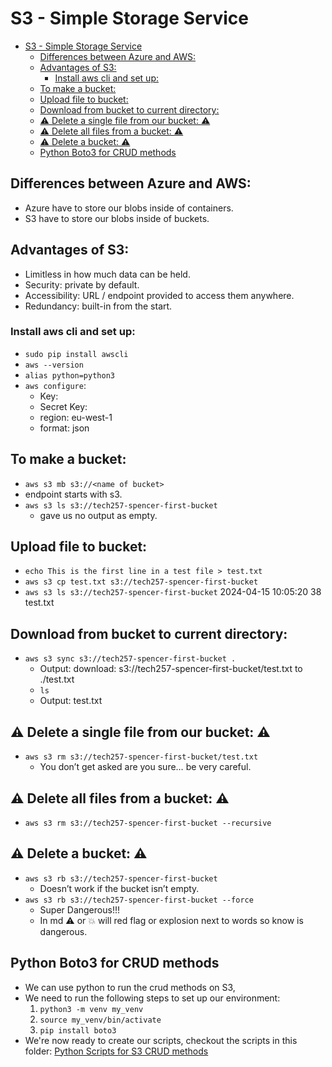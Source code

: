 # S3 - Simple Storage Service

- [S3 - Simple Storage Service](#s3---simple-storage-service)
  - [Differences between Azure and AWS:](#differences-between-azure-and-aws)
  - [Advantages of S3:](#advantages-of-s3)
    - [Install aws cli and set up:](#install-aws-cli-and-set-up)
  - [To make a bucket:](#to-make-a-bucket)
  - [Upload file to bucket:](#upload-file-to-bucket)
  - [Download from bucket to current directory:](#download-from-bucket-to-current-directory)
  - [:warning: Delete a single file from our bucket: :warning:](#warning-delete-a-single-file-from-our-bucket-warning)
  - [:warning: Delete all files from a bucket: :warning:](#warning-delete-all-files-from-a-bucket-warning)
  - [:warning: Delete a bucket: :warning:](#warning-delete-a-bucket-warning)
  - [Python Boto3 for CRUD methods](#python-boto3-for-crud-methods)

## Differences between Azure and AWS:
- Azure have to store our blobs inside of containers.
- S3 have to store our blobs inside of buckets.

## Advantages of S3:
- Limitless in how much data can be held.
- Security: private by default.
- Accessibility: URL / endpoint provided to access them anywhere.
- Redundancy: built-in from the start.

### Install aws cli and set up:
- `sudo pip install awscli`
- `aws --version`
- `alias python=python3`
- `aws configure`:
    - Key:
    - Secret Key:
    - region: eu-west-1
    - format: json
    
## To make a bucket:
- `aws s3 mb s3://<name of bucket>`
- endpoint starts with s3.
- `aws s3 ls s3://tech257-spencer-first-bucket`
    - gave us no output as empty.

## Upload file to bucket:
- `echo This is the first line in a test file > test.txt`
- `aws s3 cp test.txt s3://tech257-spencer-first-bucket`
- `aws s3 ls s3://tech257-spencer-first-bucket` 2024-04-15 10:05:20         38 test.txt

## Download from bucket to current directory:
- `aws s3 sync s3://tech257-spencer-first-bucket .`
    - Output: download: s3://tech257-spencer-first-bucket/test.txt to ./test.txt
    - `ls`
    - Output: test.txt

## :warning: Delete a single file from our bucket: :warning:
- `aws s3 rm s3://tech257-spencer-first-bucket/test.txt`
    - You don’t get asked are you sure… be very careful.

## :warning: Delete all files from a bucket: :warning:
 - `aws s3 rm s3://tech257-spencer-first-bucket --recursive`

## :warning: Delete a bucket: :warning:
- `aws s3 rb s3://tech257-spencer-first-bucket`
    - Doesn’t work if the bucket isn’t empty.
- `aws s3 rb s3://tech257-spencer-first-bucket --force`
    - Super Dangerous!!!
    - In md :warning: or :boom: will red flag or explosion next to words so know is dangerous.

## Python Boto3 for CRUD methods
- We can use python to run the crud methods on S3, 
- We need to run the following steps to set up our environment:
  1. `python3 -m venv my_venv`
  2. `source my_venv/bin/activate`
  3. `pip install boto3`
- We're now ready to create our scripts, checkout the scripts in this folder: [Python Scripts for S3 CRUD methods](s3-python-scripts)